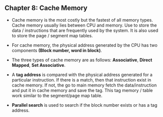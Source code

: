 ## Chapter 8: Cache Memory

- Cache memory is the most costly but the fastest of all memory types. Cache memory usually lies between CPU and memory. Use to store the data / instructions that are frequently used by the system. It is also used to store the page / segment map tables. 

- For cache memory, the physical address generated by the CPU has two components __(Block number, word in block)__. 


- The three types of cache memory are as follows: __Associative__, __Direct Mapped__, __Set Associative__.

- A __tag address__ is compared with the physical address generated for a particular instruction. If there is a match, then that instruction exist in cache memory. If not, the go to main memory fetch the data/instruction and put it in cache memory and save the tag. This tag memory / table work similar to the segment/page map table.

- __Parallel search__ is used to search if the block number exists or has a tag address.
